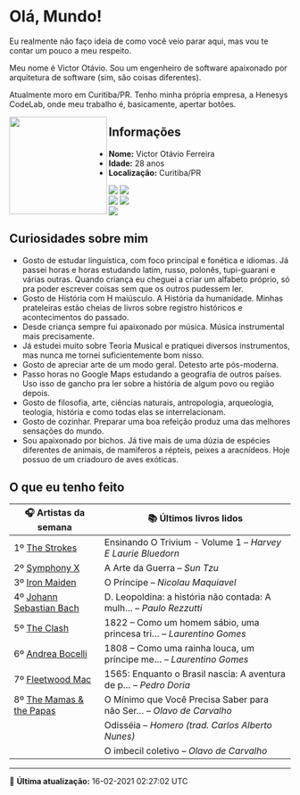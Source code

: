 # Olá, Mundo!

Eu realmente não faço ideia de como você veio parar aqui, mas vou te contar um pouco a meu respeito.

Meu nome é Victor Otávio. Sou um engenheiro de software apaixonado por arquitetura de software (sim, são coisas diferentes).

Atualmente moro em Curitiba/PR. Tenho minha própria empresa, a Henesys CodeLab, onde meu trabalho é, basicamente, apertar botões.

<img align="left" src="https://github.com/vctrtvfrrr/vctrtvfrrr/raw/master/octocat.png" alt="" width="175" />

## Informações

- **Nome:** Victor Otávio Ferreira
- **Idade:** 28 anos
- **Localização:** Curitiba/PR

[![](https://img.shields.io/badge/LinkedIn-victorotavio-blue)](https://www.linkedin.com/in/victorotavio/) [![](https://img.shields.io/badge/Twitter-@vctrtvfrrr-blue)](https://twitter.com/vctrtvfrrr)  
[![](https://img.shields.io/badge/GitHub-vctrtvfrrr-24292e)](https://github.com/vctrtvfrrr) [![](https://img.shields.io/badge/GitLab-vctrtvfrrr-ec5d16)](https://gitlab.com/vctrtvfrrr)  
[![](https://img.shields.io/badge/Email-victor@otavioferreira.com.br-red)](mailto:victor@otavioferreira.com.br)  

## Curiosidades sobre mim

-   Gosto de estudar linguística, com foco principal e fonética e idiomas. Já passei horas e horas estudando latim, russo, polonês, tupi-guarani e várias outras. Quando criança eu cheguei a criar um alfabeto próprio, só pra poder escrever coisas sem que os outros pudessem ler.
-   Gosto de História com H maiúsculo. A História da humanidade. Minhas prateleiras estão cheias de livros sobre registro históricos e acontecimentos do passado.
-   Desde criança sempre fui apaixonado por música. Música instrumental mais precisamente.
-   Já estudei muito sobre Teoria Musical e pratiquei diversos instrumentos, mas nunca me tornei suficientemente bom nisso.
-   Gosto de apreciar arte de um modo geral. Detesto arte pós-moderna.
-   Passo horas no Google Maps estudando a geografia de outros países. Uso isso de gancho pra ler sobre a história de algum povo ou região depois.
-   Gosto de filosofia, arte, ciências naturais, antropologia, arqueologia, teologia, história e como todas elas se interrelacionam.
-   Gosto de cozinhar. Preparar uma boa refeição produz uma das melhores sensações do mundo.
-   Sou apaixonado por bichos. Já tive mais de uma dúzia de espécies diferentes de animais, de mamiferos a répteis, peixes a aracnídeos. Hoje possuo de um criadouro de aves exóticas.


## O que eu tenho feito

|                            🎧 Artistas da semana                            |                      📚 Últimos livros lidos                      |
|-----------------------------------------------------------------------------|-------------------------------------------------------------------|
| 1º [The Strokes](https://www.last.fm/music/The+Strokes)                     | Ensinando O Trivium - Volume 1	–	_Harvey E Laurie Bluedorn_         |
| 2º [Symphony X](https://www.last.fm/music/Symphony+X)                       | A Arte da Guerra	–	_Sun Tzu_                                        |
| 3º [Iron Maiden](https://www.last.fm/music/Iron+Maiden)                     | O Príncipe	–	_Nicolau Maquiavel_                                    |
| 4º [Johann Sebastian Bach](https://www.last.fm/music/Johann+Sebastian+Bach) | D. Leopoldina: a história não contada: A mulh…	–	_Paulo Rezzutti_   |
| 5º [The Clash](https://www.last.fm/music/The+Clash)                         | 1822 – Como um homem sábio, uma princesa tri…	–	_Laurentino Gomes_  |
| 6º [Andrea Bocelli](https://www.last.fm/music/Andrea+Bocelli)               | 1808 – Como uma rainha louca, um príncipe me…	–	_Laurentino Gomes_  |
| 7º [Fleetwood Mac](https://www.last.fm/music/Fleetwood+Mac)                 | 1565: Enquanto o Brasil nascia: A aventura de p…	–	_Pedro Doria_    |
| 8º [The Mamas & the Papas](https://www.last.fm/music/The+Mamas+&+the+Papas) | O Mínimo que Você Precisa Saber para não Ser…	–	_Olavo de Carvalho_ |
|                                                                             | Odisséia	–	_Homero (trad. Carlos Alberto Nunes)_                    |
|                                                                             | O imbecil coletivo	–	_Olavo de Carvalho_                            |


---

🚀 **Última atualização:** 16-02-2021 02:27:02 UTC